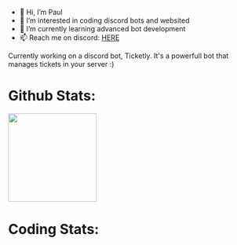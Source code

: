 - 👋 Hi, I’m Paul
- 👀 I’m interested in coding discord bots and websited
- 🌱 I’m currently learning advanced bot development
- 📫 Reach me on discord: [HERE](https://dsc.gg/club)

Currently working on a discord bot, Ticketly. It's a powerfull bot that manages tickets in your server :)

# Github Stats:
<img height="180em" src="https://github-readme-stats.vercel.app/api?username=Gapur&show_icons=true&hide_border=true&&count_private=true&include_all_commits=true" />


# Coding Stats:
<!--START_SECTION:waka-->
<!--END_SECTION:waka-->
